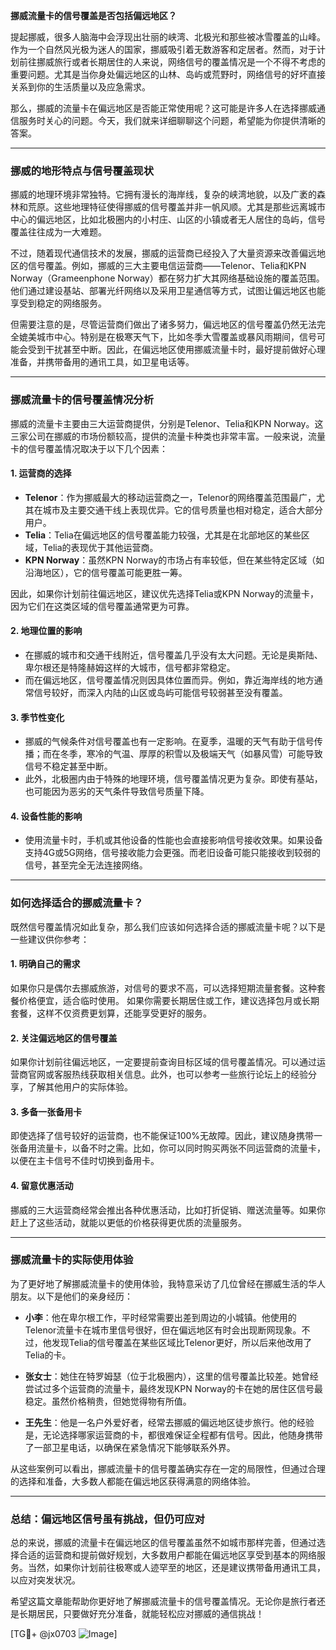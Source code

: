 **挪威流量卡的信号覆盖是否包括偏远地区？**

提起挪威，很多人脑海中会浮现出壮丽的峡湾、北极光和那些被冰雪覆盖的山峰。作为一个自然风光极为迷人的国家，挪威吸引着无数游客和定居者。然而，对于计划前往挪威旅行或者长期居住的人来说，网络信号的覆盖情况是一个不得不考虑的重要问题。尤其是当你身处偏远地区的山林、岛屿或荒野时，网络信号的好坏直接关系到你的生活质量以及应急需求。

那么，挪威的流量卡在偏远地区是否能正常使用呢？这可能是许多人在选择挪威通信服务时关心的问题。今天，我们就来详细聊聊这个问题，希望能为你提供清晰的答案。

---

### **挪威的地形特点与信号覆盖现状**

挪威的地理环境非常独特。它拥有漫长的海岸线，复杂的峡湾地貌，以及广袤的森林和荒原。这些地理特征使得挪威的信号覆盖并非一帆风顺。尤其是那些远离城市中心的偏远地区，比如北极圈内的小村庄、山区的小镇或者无人居住的岛屿，信号覆盖往往成为一大难题。

不过，随着现代通信技术的发展，挪威的运营商已经投入了大量资源来改善偏远地区的信号覆盖。例如，挪威的三大主要电信运营商——Telenor、Telia和KPN Norway（Grameenphone Norway）都在努力扩大其网络基础设施的覆盖范围。他们通过建设基站、部署光纤网络以及采用卫星通信等方式，试图让偏远地区也能享受到稳定的网络服务。

但需要注意的是，尽管运营商们做出了诸多努力，偏远地区的信号覆盖仍然无法完全媲美城市中心。特别是在极寒天气下，比如冬季大雪覆盖或暴风雨期间，信号可能会受到干扰甚至中断。因此，在偏远地区使用挪威流量卡时，最好提前做好心理准备，并携带备用的通讯工具，如卫星电话等。

---

### **挪威流量卡的信号覆盖情况分析**

挪威的流量卡主要由三大运营商提供，分别是Telenor、Telia和KPN Norway。这三家公司在挪威的市场份额较高，提供的流量卡种类也非常丰富。一般来说，流量卡的信号覆盖情况取决于以下几个因素：

#### 1. **运营商的选择**
   - **Telenor**：作为挪威最大的移动运营商之一，Telenor的网络覆盖范围最广，尤其在城市及主要交通干线上表现优异。它的信号质量也相对稳定，适合大部分用户。
   - **Telia**：Telia在偏远地区的信号覆盖能力较强，尤其是在北部地区的某些区域，Telia的表现优于其他运营商。
   - **KPN Norway**：虽然KPN Norway的市场占有率较低，但在某些特定区域（如沿海地区），它的信号覆盖可能更胜一筹。

因此，如果你计划前往偏远地区，建议优先选择Telia或KPN Norway的流量卡，因为它们在这类区域的信号覆盖通常更为可靠。

#### 2. **地理位置的影响**
   - 在挪威的城市和交通干线附近，信号覆盖几乎没有太大问题。无论是奥斯陆、卑尔根还是特隆赫姆这样的大城市，信号都非常稳定。
   - 而在偏远地区，信号覆盖情况则因具体位置而异。例如，靠近海岸线的地方通常信号较好，而深入内陆的山区或岛屿可能信号较弱甚至没有覆盖。

#### 3. **季节性变化**
   - 挪威的气候条件对信号覆盖也有一定影响。在夏季，温暖的天气有助于信号传播；而在冬季，寒冷的气温、厚厚的积雪以及极端天气（如暴风雪）可能导致信号不稳定甚至中断。
   - 此外，北极圈内由于特殊的地理环境，信号覆盖情况更为复杂。即使有基站，也可能因为恶劣的天气条件导致信号质量下降。

#### 4. **设备性能的影响**
   - 使用流量卡时，手机或其他设备的性能也会直接影响信号接收效果。如果设备支持4G或5G网络，信号接收能力会更强。而老旧设备可能只能接收到较弱的信号，甚至完全无法连接网络。

---

### **如何选择适合的挪威流量卡？**

既然信号覆盖情况如此复杂，那么我们应该如何选择合适的挪威流量卡呢？以下是一些建议供你参考：

#### 1. **明确自己的需求**
   如果你只是偶尔去挪威旅游，对信号的要求不高，可以选择短期流量套餐。这种套餐价格便宜，适合临时使用。
   如果你需要长期居住或工作，建议选择包月或长期套餐，这样不仅资费更划算，还能享受更好的服务。

#### 2. **关注偏远地区的信号覆盖**
   如果你计划前往偏远地区，一定要提前查询目标区域的信号覆盖情况。可以通过运营商官网或客服热线获取相关信息。此外，也可以参考一些旅行论坛上的经验分享，了解其他用户的实际体验。

#### 3. **多备一张备用卡**
   即使选择了信号较好的运营商，也不能保证100%无故障。因此，建议随身携带一张备用流量卡，以备不时之需。比如，你可以同时购买两张不同运营商的流量卡，以便在主卡信号不佳时切换到备用卡。

#### 4. **留意优惠活动**
   挪威的三大运营商经常会推出各种优惠活动，比如打折促销、赠送流量等。如果你赶上了这些活动，就能以更低的价格获得更优质的流量服务。

---

### **挪威流量卡的实际使用体验**

为了更好地了解挪威流量卡的使用体验，我特意采访了几位曾经在挪威生活的华人朋友。以下是他们的亲身经历：

- **小李**：他在卑尔根工作，平时经常需要出差到周边的小城镇。他使用的Telenor流量卡在城市里信号很好，但在偏远地区有时会出现断网现象。不过，他发现Telia的信号覆盖在某些区域比Telenor更好，所以后来他改用了Telia的卡。
  
- **张女士**：她住在特罗姆瑟（位于北极圈内），这里的信号覆盖比较差。她曾经尝试过多个运营商的流量卡，最终发现KPN Norway的卡在她的居住区信号最稳定。虽然价格稍贵，但她觉得物有所值。

- **王先生**：他是一名户外爱好者，经常去挪威的偏远地区徒步旅行。他的经验是，无论选择哪家运营商的卡，都很难保证全程都有信号。因此，他随身携带了一部卫星电话，以确保在紧急情况下能够联系外界。

从这些案例可以看出，挪威流量卡的信号覆盖确实存在一定的局限性，但通过合理的选择和准备，大多数人都能在偏远地区获得满意的网络体验。

---

### **总结：偏远地区信号虽有挑战，但仍可应对**

总的来说，挪威的流量卡在偏远地区的信号覆盖虽然不如城市那样完善，但通过选择合适的运营商和提前做好规划，大多数用户都能在偏远地区享受到基本的网络服务。当然，如果你计划前往极寒或人迹罕至的地区，还是建议携带备用通讯工具，以应对突发状况。

希望这篇文章能帮助你更好地了解挪威流量卡的信号覆盖情况。无论你是旅行者还是长期居民，只要做好充分准备，就能轻松应对挪威的通信挑战！

[TG💪+ @jx0703 ![Image](https://github.com/user-attachments/assets/dbca1d08-cadb-493c-b0ec-ad6f7a83f270)]